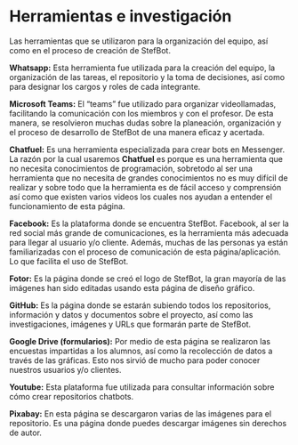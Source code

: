 # Herramientas e investigación

Las herramientas que se utilizaron para la organización del equipo, así como en el proceso de creación de StefBot.

**Whatsapp:** Esta herramienta fue utilizada para la creación del equipo, la organización de las tareas, el repositorio y la toma de decisiones, así como para designar los cargos y roles de cada integrante.

**Microsoft Teams:** El “teams” fue utilizado para organizar videollamadas, facilitando la comunicación con los miembros y con el profesor. De esta manera, se resolvieron muchas dudas sobre la planeación, organización y el proceso de desarrollo de StefBot de una manera eficaz y acertada.

**Chatfuel:** Es una herramienta especializada para crear bots en Messenger. La razón por la cual usaremos **Chatfuel** es porque es una herramienta que no necesita conocimientos de programación, sobretodo al ser una herramienta que no necesita de grandes conocimientos no es muy difícil de realizar y sobre todo que la herramienta es de fácil acceso y comprensión así como que existen varios videos los cuales nos ayudan a entender el funcionamiento de esta página.

**Facebook:** Es la plataforma donde se encuentra StefBot. Facebook, al ser la red social más grande de comunicaciones, es la herramienta más adecuada para llegar al usuario y/o cliente. Además, muchas de las personas ya están familiarizadas con el proceso de comunicación de esta página/aplicación. Lo que facilita el uso de StefBot.

**Fotor:** Es la página donde se creó el logo de StefBot, la gran mayoría de las imágenes han sido editadas usando esta página de diseño gráfico.

**GitHub:** Es la página donde se estarán subiendo todos los repositorios,  información y datos y documentos sobre el proyecto, así como las investigaciones, imágenes y URLs que formarán parte de StefBot.

**Google Drive (formularios):** Por medio de esta página se realizaron las encuestas impartidas a los alumnos, así como la recolección de datos a través de las gráficas. Esto nos sirvió de mucho para poder conocer nuestros usuarios y/o clientes.

**Youtube:** Esta plataforma fue utilizada para consultar información sobre cómo crear repositorios chatbots.

**Pixabay:** En esta página se descargaron varias de las imágenes para el repositorio. Es una página donde puedes descargar imágenes sin derechos de autor.